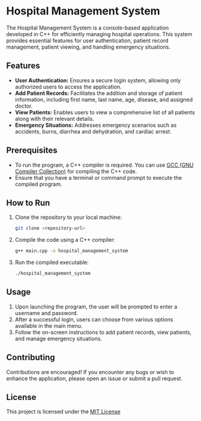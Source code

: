 # Hospital Management System

The Hospital Management System is a console-based application developed in C++ for efficiently managing hospital operations. This system provides essential features for user authentication, patient record management, patient viewing, and handling emergency situations.

## Features

- **User Authentication:** Ensures a secure login system, allowing only authorized users to access the application.
- **Add Patient Records:** Facilitates the addition and storage of patient information, including first name, last name, age, disease, and assigned doctor.
- **View Patients:** Enables users to view a comprehensive list of all patients along with their relevant details.
- **Emergency Situations:** Addresses emergency scenarios such as accidents, burns, diarrhea and dehydration, and cardiac arrest.

## Prerequisites

- To run the program, a C++ compiler is required. You can use [GCC (GNU Compiler Collection)](https://gcc.gnu.org/) for compiling the C++ code.
- Ensure that you have a terminal or command prompt to execute the compiled program.

## How to Run

1. Clone the repository to your local machine:

   ```bash
   git clone <repository-url>
   ```

2. Compile the code using a C++ compiler:

   ```bash
   g++ main.cpp -o hospital_management_system
   ```

3. Run the compiled executable:

   ```bash
   ./hospital_management_system
   ```

## Usage

1. Upon launching the program, the user will be prompted to enter a username and password.
2. After a successful login, users can choose from various options available in the main menu.
3. Follow the on-screen instructions to add patient records, view patients, and manage emergency situations.

## Contributing

Contributions are encouraged! If you encounter any bugs or wish to enhance the application, please open an issue or submit a pull request.

## License

This project is licensed under the [MIT License](LICENSE)
